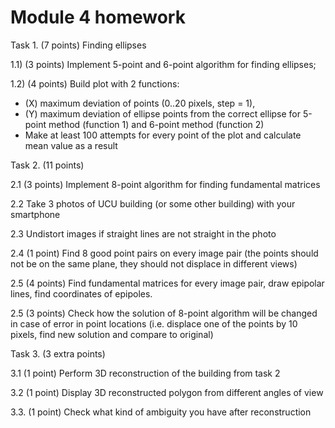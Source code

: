 # Module 4 homework

Task 1. (7 points) Finding ellipses

  1.1) (3 points) Implement 5-point and 6-point algorithm for finding ellipses;

  1.2) (4 points) Build plot with 2 functions:
   - (X) maximum deviation of points (0..20 pixels, step = 1),
   - (Y) maximum deviation of ellipse points from the correct ellipse for 5-point method (function 1) and 6-point method (function 2)
   - Make at least 100 attempts for every point of the plot and calculate mean value as a result
   
Task 2. (11 points) 

 2.1 (3 points) Implement 8-point algorithm for finding fundamental matrices
 
 2.2 Take 3 photos of UCU building (or some other building) with your smartphone
 
 2.3 Undistort images if straight lines are not straight in the photo
 
 2.4 (1 point) Find 8 good point pairs on every image pair (the points should not be on the same plane, they should not displace in different views)
 
 2.5 (4 points) Find fundamental matrices for every image pair, draw epipolar lines, find coordinates of epipoles.
 
 2.5 (3 points) Check how the solution of 8-point algorithm will be changed in case of error in point locations (i.e. displace one of the points by 10 pixels, find new solution and compare to original)
 
 Task 3. (3 extra points)
 
3.1 (1 point) Perform 3D reconstruction of the building from task 2

3.2 (1 point) Display 3D reconstructed polygon from different angles of view

3.3. (1 point) Check what kind of ambiguity you have after reconstruction

